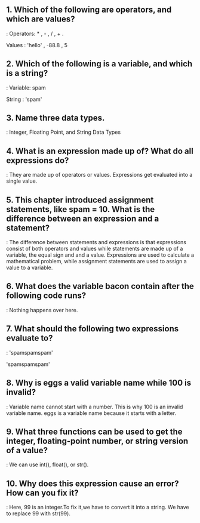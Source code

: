 ## 1. Which of the following are operators, and which are values?

: Operators: * , - , / , + .

  Values   : 'hello' , -88.8 , 5

## 2. Which of the following is a variable, and which is a string?

:  Variable: spam
 
   String  : 'spam'

## 3. Name three data types.

:  Integer, Floating Point, and String Data Types

## 4. What is an expression made up of? What do all expressions do?
: They are made up of operators or values. Expressions get evaluated into a single value.

## 5. This chapter introduced assignment statements, like spam = 10. What is the difference between an expression and a statement?

:  The difference between statements and expressions is that expressions consist of both operators and values while statements are made up of a variable, the equal sign and and a value. Expressions are used to calculate a mathematical problem, while assignment statements are used to assign a value to a variable.

## 6. What does the variable bacon contain after the following code runs?

:  Nothing happens over here.

## 7. What should the following two expressions evaluate to?

: 'spamspamspam'
 
  'spamspamspam'

## 8. Why is eggs a valid variable name while 100 is invalid?

: Variable name cannot start with a number. This is why 100 is an invalid variable name. eggs is a variable name because it starts with a letter.

## 9. What three functions can be used to get the integer, floating-point number, or string version of a value?

: We can use int(), float(), or str().

## 10. Why does this expression cause an error? How can you fix it?
:  Here, 99 is an integer.To fix it,we have to convert it into a string. We have to replace 99 with str(99).

